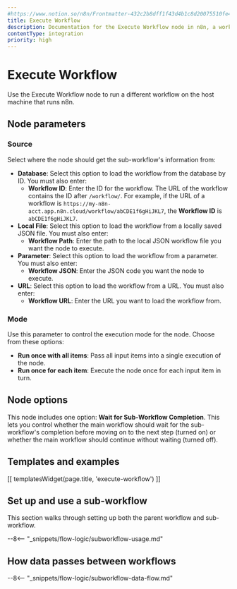```yaml
---
#https://www.notion.so/n8n/Frontmatter-432c2b8dff1f43d4b1c8d20075510fe4
title: Execute Workflow
description: Documentation for the Execute Workflow node in n8n, a workflow automation platform. Includes guidance on usage, and links to examples.
contentType: integration
priority: high
---
```


# Execute Workflow

Use the Execute Workflow node to run a different workflow on the host machine that runs n8n.

## Node parameters

### Source

Select where the node should get the sub-workflow's information from:

- **Database**: Select this option to load the workflow from the database by ID. You must also enter:
	- **Workflow ID**: Enter the ID for the workflow. The URL of the workflow contains the ID after `/workflow/`. For example, if the URL of a workflow is `https://my-n8n-acct.app.n8n.cloud/workflow/abCDE1f6gHiJKL7`, the **Workflow ID** is `abCDE1f6gHiJKL7`.
- **Local File**: Select this option to load the workflow from a locally saved JSON file. You must also enter:
	- **Workflow Path**: Enter the path to the local JSON workflow file you want the node to execute.
- **Parameter**: Select this option to load the workflow from a parameter. You must also enter:
	- **Workflow JSON**: Enter the JSON code you want the node to execute.
- **URL**: Select this option to load the workflow from a URL. You must also enter:
	- **Workflow URL**: Enter the URL you want to load the workflow from.

### Mode

Use this parameter to control the execution mode for the node. Choose from these options:

- **Run once with all items**: Pass all input items into a single execution of the node.
- **Run once for each item**: Execute the node once for each input item in turn.

## Node options

This node includes one option: **Wait for Sub-Workflow Completion**. This lets you control whether the main workflow should wait for the sub-workflow's completion before moving on to the next step (turned on) or whether the main workflow should continue without waiting (turned off).

## Templates and examples

<!-- see https://www.notion.so/n8n/Pull-in-templates-for-the-integrations-pages-37c716837b804d30a33b47475f6e3780 -->
[[ templatesWidget(page.title, 'execute-workflow') ]]

## Set up and use a sub-workflow

This section walks through setting up both the parent workflow and sub-workflow.

--8<-- "_snippets/flow-logic/subworkflow-usage.md"


## How data passes between workflows

--8<-- "_snippets/flow-logic/subworkflow-data-flow.md"
